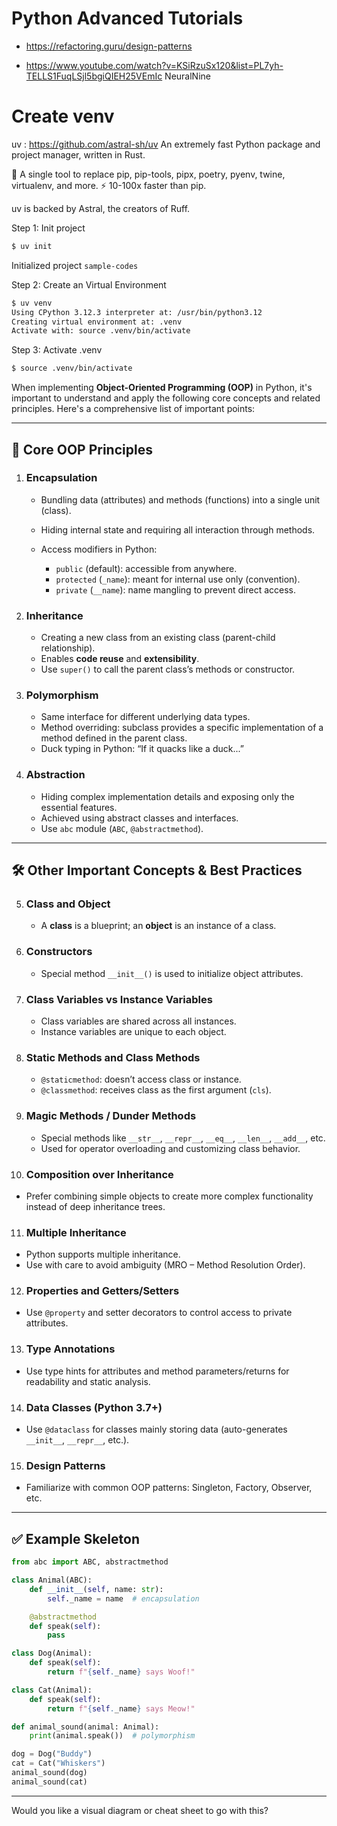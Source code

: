 
# Python Advanced Tutorials

+ https://refactoring.guru/design-patterns

+ https://www.youtube.com/watch?v=KSiRzuSx120&list=PL7yh-TELLS1FuqLSjl5bgiQIEH25VEmIc
NeuralNine

# Create venv

uv : https://github.com/astral-sh/uv
An extremely fast Python package and project manager, written in Rust.

🚀 A single tool to replace pip, pip-tools, pipx, poetry, pyenv, twine, virtualenv, and more.
⚡️ 10-100x faster than pip.

uv is backed by Astral, the creators of Ruff.

Step 1: Init project
```bash
$ uv init
```
Initialized project `sample-codes`

Step 2: Create an Virtual Environment
```bash
$ uv venv
Using CPython 3.12.3 interpreter at: /usr/bin/python3.12
Creating virtual environment at: .venv
Activate with: source .venv/bin/activate
```

Step 3: Activate .venv
```bash
$ source .venv/bin/activate
```

When implementing **Object-Oriented Programming (OOP)** in Python, it's important to understand and apply the following core concepts and related principles. Here's a comprehensive list of important points:

---

## 🧱 **Core OOP Principles**

1. ### **Encapsulation**

   * Bundling data (attributes) and methods (functions) into a single unit (class).
   * Hiding internal state and requiring all interaction through methods.
   * Access modifiers in Python:

     * `public` (default): accessible from anywhere.
     * `protected` (`_name`): meant for internal use only (convention).
     * `private` (`__name`): name mangling to prevent direct access.

2. ### **Inheritance**

   * Creating a new class from an existing class (parent-child relationship).
   * Enables **code reuse** and **extensibility**.
   * Use `super()` to call the parent class’s methods or constructor.

3. ### **Polymorphism**

   * Same interface for different underlying data types.
   * Method overriding: subclass provides a specific implementation of a method defined in the parent class.
   * Duck typing in Python: “If it quacks like a duck...”

4. ### **Abstraction**

   * Hiding complex implementation details and exposing only the essential features.
   * Achieved using abstract classes and interfaces.
   * Use `abc` module (`ABC`, `@abstractmethod`).

---

## 🛠️ **Other Important Concepts & Best Practices**

5. ### **Class and Object**

   * A **class** is a blueprint; an **object** is an instance of a class.

6. ### **Constructors**

   * Special method `__init__()` is used to initialize object attributes.

7. ### **Class Variables vs Instance Variables**

   * Class variables are shared across all instances.
   * Instance variables are unique to each object.

8. ### **Static Methods and Class Methods**

   * `@staticmethod`: doesn’t access class or instance.
   * `@classmethod`: receives class as the first argument (`cls`).

9. ### **Magic Methods / Dunder Methods**

   * Special methods like `__str__`, `__repr__`, `__eq__`, `__len__`, `__add__`, etc.
   * Used for operator overloading and customizing class behavior.

10. ### **Composition over Inheritance**

* Prefer combining simple objects to create more complex functionality instead of deep inheritance trees.

11. ### **Multiple Inheritance**

* Python supports multiple inheritance.
* Use with care to avoid ambiguity (MRO – Method Resolution Order).

12. ### **Properties and Getters/Setters**

* Use `@property` and setter decorators to control access to private attributes.

13. ### **Type Annotations**

* Use type hints for attributes and method parameters/returns for readability and static analysis.

14. ### **Data Classes (Python 3.7+)**

* Use `@dataclass` for classes mainly storing data (auto-generates `__init__`, `__repr__`, etc.).

15. ### **Design Patterns**

* Familiarize with common OOP patterns: Singleton, Factory, Observer, etc.

---

## ✅ Example Skeleton

```python
from abc import ABC, abstractmethod

class Animal(ABC):
    def __init__(self, name: str):
        self._name = name  # encapsulation

    @abstractmethod
    def speak(self):
        pass

class Dog(Animal):
    def speak(self):
        return f"{self._name} says Woof!"

class Cat(Animal):
    def speak(self):
        return f"{self._name} says Meow!"

def animal_sound(animal: Animal):
    print(animal.speak())  # polymorphism

dog = Dog("Buddy")
cat = Cat("Whiskers")
animal_sound(dog)
animal_sound(cat)
```

---

Would you like a visual diagram or cheat sheet to go with this?
